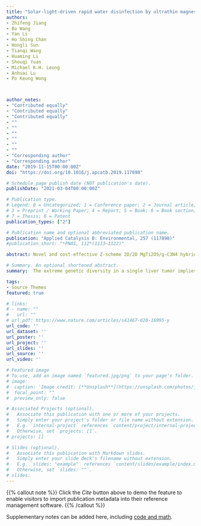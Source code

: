 ```yaml
---
title: "Solar-light-driven rapid water disinfection by ultrathin magnesium titanate/carbon nitride hybrid photocatalyst: Band structure analysis and role of reactive oxygen species"
authors:
- Zhifeng Jiang
- Bo Wang
- Yan Li
- Ho Shing Chan
- Hongli Sun
- Tianqi Wang
- Huaming Li
- Shouqi Yuan
- Michael K.H. Leung
- Anhuai Lu
- Po Keung Wong



author_notes:
- "Contributed equally"
- "Contributed equally"
- "Contributed equally"
- ""
- ""
- ""
- ""
- ""
- ""
- "Corresponding author"
- "Corresponding author"
date: "2019-11-15T00:00:00Z"
doi: "https://doi.org/10.1016/j.apcatb.2019.117898"

# Schedule page publish date (NOT publication's date).
publishDate: "2021-03-04T00:00:00Z"

# Publication type.
# Legend: 0 = Uncategorized; 1 = Conference paper; 2 = Journal article;
# 3 = Preprint / Working Paper; 4 = Report; 5 = Book; 6 = Book section;
# 7 = Thesis; 8 = Patent
publication_types: ["2"]

# Publication name and optional abbreviated publication name.
publication: "Applied Catalysis B: Environmental, 257 (117898)"
#publication_short: "*PNAS, 112*(1113–1122)"

abstract: Novel and cost-effective Z-scheme 2D/2D MgTi2O5/g-C3N4 hybrid was synthesized by in situ growth of MgTi2O5 on the g-C3N4 nanosheets. The photocatalytic activity of as-prepared hybrid was investigated using bacteria disinfection. The results indicated that the composite exhibited enhanced E. coli inactivation under visible light (VL) irradiation, with the complete inactivation of 7 log10 cfu/mL of cells reduction within 3 h, while the pristine g-C3N4 and MgTi2O5 almost showed no cell reduction under the same condition. The destruction of bacterial cell was investigated by fluorescence microscopic images and transmission electron microscopy analysis. The optimum photoactivity could be attributed to 1) the short charge transport distance and large interface contact area of the 2D/2D structure, 2) the efficient charge separation and spatially separated reductive and oxidative active sites originated from Z-scheme system. This work could shed lights on the design and fabrication of 2D/2D Z-scheme system for VL driven water disinfection.

# Summary. An optional shortened abstract.
summary:  The extreme genetic diversity in a single liver tumor implies clonal evolution under the non-Darwinian mode.

tags:
- Source Themes
featured: true

# links:
# - name: ""
#   url: ""
# url_pdf: https://www.nature.com/articles/s41467-020-16995-y
url_code: ''
url_dataset: ''
url_poster: ''
url_project: ''
url_slides: ''
url_source: ''
url_video: ''

# Featured image
# To use, add an image named `featured.jpg/png` to your page's folder. 
# image:
#  caption: 'Image credit: [**Unsplash**](https://unsplash.com/photos/jdD8gXaTZsc)'
#  focal_point: ""
#  preview_only: false

# Associated Projects (optional).
#   Associate this publication with one or more of your projects.
#   Simply enter your project's folder or file name without extension.
#   E.g. `internal-project` references `content/project/internal-project/index.md`.
#   Otherwise, set `projects: []`.
# projects: []

# Slides (optional).
#   Associate this publication with Markdown slides.
#   Simply enter your slide deck's filename without extension.
#   E.g. `slides: "example"` references `content/slides/example/index.md`.
#   Otherwise, set `slides: ""`.
# slides:
---
```


{{% callout note %}}
Click the *Cite* button above to demo the feature to enable visitors to import publication metadata into their reference management software.
{{% /callout %}}

Supplementary notes can be added here, including [code and math](https://sourcethemes.com/academic/docs/writing-markdown-latex/).


